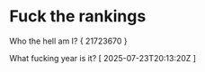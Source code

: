 # Fuck the rankings

Who the hell am I?
{ 21723670 }

What fucking year is it?
[ 2025-07-23T20:13:20Z ]
